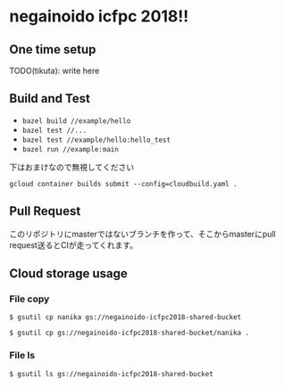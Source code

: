 # negainoido icfpc 2018!!

## One time setup

TODO(tikuta): write here

## Build and Test

* `bazel build //example/hello`
* `bazel test //...`
* `bazel test //example/hello:hello_test`
* `bazel run //example:main`

下はおまけなので無視してください

`gcloud container builds submit --config=cloudbuild.yaml .`



## Pull Request

このリポジトリにmasterではないブランチを作って、そこからmasterにpull request送るとCIが走ってくれます。

## Cloud storage usage

### File copy

```
$ gsutil cp nanika gs://negainoido-icfpc2018-shared-bucket
```

```
$ gsutil cp gs://negainoido-icfpc2018-shared-bucket/nanika .
```

### File ls

```
$ gsutil ls gs://negainoido-icfpc2018-shared-bucket
```

